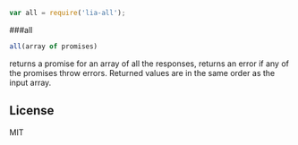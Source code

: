 ```javascript
var all = require('lia-all');
```

###all

```javascript
all(array of promises)
```

returns a promise for an array of all the responses, returns an error if any of the promises throw errors. Returned values are in the same order as the input array.


## License

  MIT
